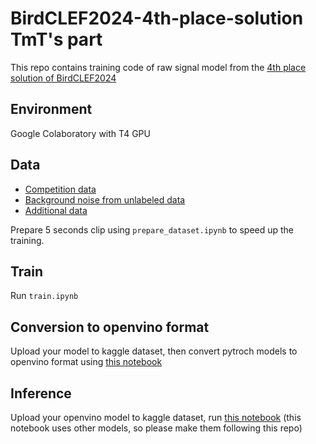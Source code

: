 # BirdCLEF2024-4th-place-solution TmT's part
This repo contains training code of raw signal model from the [4th place solution of BirdCLEF2024](https://www.kaggle.com/competitions/birdclef-2024/discussion/511845)
## Environment
Google Colaboratory with T4 GPU
## Data
- [Competition data](https://www.kaggle.com/competitions/birdclef-2024/data)
- [Background noise from unlabeled data](https://www.kaggle.com/datasets/tamotamo/bc24-unlabeled-background-crop)
- [Additional data](https://www.kaggle.com/datasets/yokuyama/birdclef2024-additional-cleaned)

Prepare 5 seconds clip using `prepare_dataset.ipynb` to speed up the training.

## Train
Run `train.ipynb`

## Conversion to openvino format
Upload your model to kaggle dataset, then convert pytroch models to openvino format using [this notebook](https://www.kaggle.com/code/tamotamo/convert-pytorch-model-to-openvino)

## Inference
Upload your openvino model to kaggle dataset, run [this notebook](https://www.kaggle.com/code/ajobseeker/b24-final?scriptVersionId=182393504) (this notebook uses other models, so please make them following this repo)
